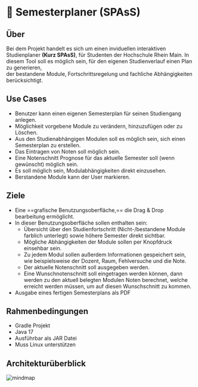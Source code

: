 # 📅 Semesterplaner (SPAsS)

## Über

Bei dem Projekt handelt es sich um einen inviduellen interaktiven Studienplaner **(Kurz SPAsS)**, für Studenten der Hochschule Rhein Main. In diesem Tool soll es möglich sein, für den eigenen Studienverlauf einen Plan zu generieren,  
der bestandene Module, Fortschrittsregelung und fachliche Abhängigkeiten berücksichtigt.

## Use Cases
- Benutzer kann einen eigenen Semesterplan für seinen Studiengang anlegen.
- Möglichkeit vorgebene Module zu verändern, hinzuzufügen oder zu Löschen.
- Aus den Studienabhängigen Modulen soll es möglich sein, sich einen Semesterplan zu erstellen.
- Das Eintragen von Noten soll möglich sein.
- Eine Notenschnitt Prognose für das aktuelle Semester soll (wenn gewünscht) möglich sein.
- Es soll möglich sein, Modulabhängigkeiten direkt einzusehen.
- Berstandene Module kann der User markieren.

## Ziele
- Eine ==grafische Benutzungsoberfläche,== die Drag & Drop bearbeitung ermöglicht.
 - In dieser Benutzungsoberfläche sollen enthalten sein:
	 - Übersicht über den Studienfortschritt (Nicht-/bestandene Module farblich unterlegt) sowie höhere Semester direkt sichtbar.
	 - Mögliche Abhängigkeiten der Module sollen per Knopfdruck einsehbar sein.
	 - Zu jedem Modul sollen außerdem Informationen gespeichert sein, wie beispielsweise der Dozent, Raum, Fehlversuche und die Note. 
	 - Der aktuelle Notenschnitt soll ausgegeben werden. 
	- Eine Wunschnotenschnitt soll eingetragen werden können, dann werden zu den aktuell belegten Modulen Noten berechnet, welche erreicht werden müssen, um auf diesen Wunschschnitt zu kommen.
- Ausgabe eines fertigen Semesterplans als PDF

## Rahmenbedingungen

-   Gradle Projekt
-   Java 17
-   Ausführbar als JAR Datei
-   Muss Linux unterstützen

## Architekturüberblick

![mindmap](https://i.imgur.com/dK819Qh.png)